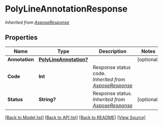 # PolyLineAnnotationResponse


*Inherited from [AsposeResponse](AsposeResponse.md)*
## Properties
Name | Type | Description | Notes
------------ | ------------- | ------------- | -------------
**Annotation** | [**PolyLineAnnotation?**](PolyLineAnnotation.md) |  | [optional]
**Code** | **Int** | Response status code.<br />*Inherited from [AsposeResponse](AsposeResponse.md)* | 
**Status** | **String?** | Response status.<br />*Inherited from [AsposeResponse](AsposeResponse.md)* | [optional]

[[Back to Model list]](../README.md#documentation-for-models) [[Back to API list]](../README.md#documentation-for-api-endpoints) [[Back to README]](../README.md) [[View Source]](../AsposePdfCloud/Models/PolyLineAnnotationResponse.swift)

